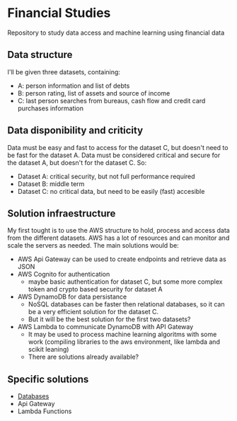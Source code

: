# Financial Studies
Repository to study data access and machine learning using financial data

## Data structure

I'll be given three datasets, containing:
* A: person information and list of debts
* B: person rating, list of assets and source of income
* C: last person searches from bureaus, cash flow and credit card purchases information

## Data disponibility and criticity

Data must be easy and fast to access for the dataset C, but doesn't need to be fast for the dataset A.
Data must be considered critical and secure for the dataset A, but doesn't for the dataset C.
So:
* Dataset A: critical security, but not full performance required
* Dataset B: middle term
* Dataset C: no critical data, but need to be easily (fast) accesible

## Solution infraestructure

My first tought is to use the AWS structure to hold, process and access data from the different datasets.
AWS has a lot of resources and can monitor and scale the servers as needed.
The main solutions would be:
* AWS Api Gateway can be used to create endpoints and retrieve data as JSON
* AWS Cognito for authentication
  * maybe basic authentication for dataset C, but some more complex token and crypto based security for dataset A
* AWS DynamoDB for data persistance
  * NoSQL databases can be faster then relational databases, so it can be a very efficient solution for the dataset C.
  * But it will be the best solution for the first two datasets?
* AWS Lambda to communicate DynamoDB with API Gateway
  * It may be used to process machine learning algoritms with some work (compiling libraries to the aws environment, like lambda and scikit leaning)
  * There are solutions already available?

## Specific solutions
* [Databases](/database.md)
* Api Gateway
* Lambda Functions